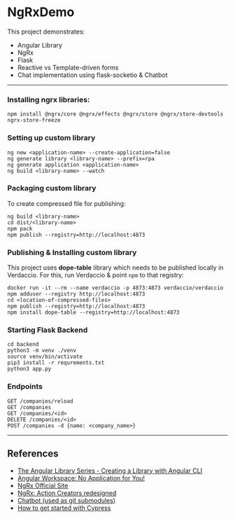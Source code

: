 # NgRxDemo
This project demonstrates:
* Angular Library
* NgRx
* Flask
* Reactive vs Template-driven forms
* Chat implementation using flask-socketio & Chatbot

---
### Installing ngrx libraries:

```shell script
npm install @ngrx/core @ngrx/effects @ngrx/store @ngrx/store-devtools ngrx-store-freeze
```

### Setting up custom library

```shell script
ng new <application-name> --create-application=false
ng generate library <library-name> --prefix=rpa
ng generate application <application-name>
ng build <library-name> --watch
```

### Packaging custom library

To create compressed file for publishing:

```shell script
ng build <library-name>
cd dist/<library-name>
npm pack
npm publish --registry=http://localhost:4873
```

### Publishing & Installing custom library

This project uses **dope-table** library which needs to be published locally in Verdaccio. For this, run Verdaccio & point `npm` to that registry:

```shell script
docker run -it --rm --name verdaccio -p 4873:4873 verdaccio/verdaccio
npm adduser --registry http://localhost:4873
cd <location-of-compressed-files>
npm publish --registry=http://localhost:4873
npm install dope-table --registry=http://localhost:4873
```

### Starting Flask Backend

```shell script
cd backend
python3 -m venv ./venv
source venv/bin/activate
pip3 install -r requrements.txt
python3 app.py
```

### Endpoints
```
GET /companies/reload
GET /companies
GET /companies/<id>
DELETE /companies/<id>
POST /companies -d {name: <company_name>}
```

___
## References
* [The Angular Library Series - Creating a Library with Angular CLI](https://medium.com/angular-in-depth/creating-a-library-in-angular-6-87799552e7e5)
* [Angular Workspace: No Application for You!](https://medium.com/angular-in-depth/angular-workspace-no-application-for-you-4b451afcc2ba)
* [NgRx Official Site](https://ngrx.io/guide/store)
* [NgRx: Action Creators redesigned](https://medium.com/angular-in-depth/ngrx-action-creators-redesigned-d396960e46da)
* [Chatbot (used as git submodules)](https://github.com/ahmadfaizalbh/Chatbot)
* [How to get started with Cypress](https://medium.com/angular-in-depth/get-started-with-cypress-d6ac4b910605)
